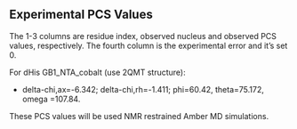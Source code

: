 ## Experimental PCS Values
The 1-3 columns are residue index, observed nucleus and observed PCS values, respectively. The fourth column is the experimental error and it’s set 0.

For dHis GB1_NTA_cobalt (use 2QMT structure): 
* delta-chi,ax=-6.342; delta-chi,rh=-1.411; phi=60.42, theta=75.172, omega =107.84.

These PCS values will be used NMR restrained Amber MD simulations.
